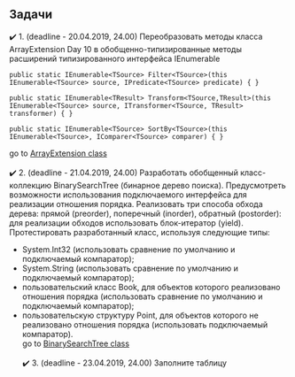## Задачи
:heavy_check_mark: 1. (deadline - 20.04.2019, 24.00) Переобразовать методы класса ArrayExtension Day 10 в обобщенно-типизированные методы расширений типизированного интерфейса IEnumerable<T>
```
public static IEnumerable<TSource> Filter<TSource>(this IEnumerable<TSource> source, IPredicate<TSource> predicate) { }
        
public static IEnumerable<TResult> Transform<TSource,TResult>(this IEnumerable<TSource> source, ITransformer<TSource, TResult> transformer) { }
        
public static IEnumerable<TSource> SortBy<TSource>(this IEnumerable<TSource>, IComparer<TSource> comparer) { }
 ```
go to [ArrayExtension class](https://github.com/UltramarineDev/NET1.S.2019.Sokolova.13/blob/master/CollectionsManipulations/ArrayExtension.cs)
<br/><br/>
:heavy_check_mark: 2. (deadline - 21.04.2019, 24.00) Разработать обобщенный класс-коллекцию BinarySearchTree (бинарное дерево поиска). Предусмотреть возможности использования подключаемого интерфейса для реализации отношения порядка. Реализовать три способа обхода дерева: прямой (preorder), поперечный (inorder), обратный (postorder): для реализации обходов использовать блок-итератор (yield). Протестировать разработанный класс, используя следующие типы:

* System.Int32 (использовать сравнение по умолчанию и подключаемый компаратор);
* System.String (использовать сравнение по умолчанию и подключаемый компаратор);
* пользовательский класс Book, для объектов которого реализовано отношения порядка (использовать сравнение по умолчанию и подключаемый компаратор);
* пользовательскую структуру Point, для объектов которого не реализовано отношения порядка (использовать подключаемый компаратор).<br/>
go to [BinarySearchTree class](https://github.com/UltramarineDev/NET1.S.2019.Sokolova.13/blob/master/CollectionsManipulations/BinarySearchTree.cs)
<br/><br/>
:heavy_check_mark: 3. (deadline - 23.04.2019, 24.00) Заполните таблицу